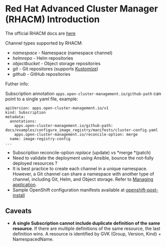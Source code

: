 # Red Hat Advanced Cluster Manager (RHACM) Introduction

The official RHACM docs are [here](https://access.redhat.com/documentation/en-us/red_hat_advanced_cluster_management_for_kubernetes/2.1/)

Channel types supported by RHACM:

* *namespace* - Namespace (namespace channel)
* *helmrepo* - Helm repositories
* *objectbucket* - Object storage repositories
* *git* - Git repositores (supports [Kustomize](https://kustomize.io/))
* *github* - GitHub repositories

Futher info:

Subscription annotation `apps.open-cluster-management.io/github-path` can point to a single yaml file, example:
```
apiVersion: apps.open-cluster-management.io/v1
kind: Subscription
metadata:
  annotations:
    apps.open-cluster-management.io/github-path: docs/examples/configure_image_registry/manifests/cluster-config.yaml
    apps.open-cluster-management.io/reconcile-option: merge
  name: image-registry-config
...
```

* Subscription reconcile-option *replace* (update) vs *merge *(patch)
* Need to validate the deployment using Ansible, bounce the not-fully deployed resources ?
* It is best practice to create each channel in a unique namespace. However, a Git channel can share a namespace with another type of channel, including Git, Helm, and Object storage. Refer to [Managing application](https://access.redhat.com/documentation/en-us/red_hat_advanced_cluster_management_for_kubernetes/2.1/html/manage_applications/managing-applications).
* Sample OpenShift configuration manifests available at [openshift-post-install](https://github.com/noseka1/openshift-post-install)

## Caveats

* **A single Subscription cannot include duplicate definition of the same resource**. If there are multiple definitions of the same resource, the last definition wins. A resource is identified by GVK (Group, Version, Kind) + NamespacedName.
